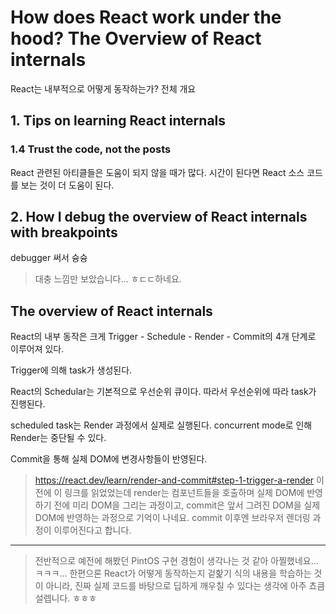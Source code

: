# How does React work under the hood? The Overview of React internals

React는 내부적으로 어떻게 동작하는가? 전체 개요

## 1. Tips on learning React internals

### 1.4 Trust the code, not the posts

React 관련된 아티클들은 도움이 되지 않을 때가 많다. 시간이 된다면 React 소스 코드를 보는 것이 더 도움이 된다.

## 2. How I debug the overview of React internals with breakpoints

debugger 써서 슝슝

> 대충 느낌만 보았습니다... ㅎㄷㄷ하네요.

## The overview of React internals

React의 내부 동작은 크게 Trigger - Schedule - Render - Commit의 4개 단계로 이루어져 있다.

Trigger에 의해 task가 생성된다.

React의 Schedular는 기본적으로 우선순위 큐이다. 따라서 우선순위에 따라 task가 진행된다.

scheduled task는 Render 과정에서 실제로 실행된다. concurrent mode로 인해 Render는 중단될 수 있다.

Commit을 통해 실제 DOM에 변경사항들이 반영된다.

> https://react.dev/learn/render-and-commit#step-1-trigger-a-render 이전에 이 링크를 읽었었는데 render는 컴포넌트들을 호출하며 실제 DOM에 반영하기 전에 미리 DOM을 그리는 과정이고, commit은 앞서 그려진 DOM을 실제 DOM에 반영하는 과정으로 기억이 나네요. commit 이후엔 브라우저 렌더링 과정이 이루어진다고 합니다.

---

> 전반적으로 예전에 해봤던 PintOS 구현 경험이 생각나는 것 같아 아찔했네요... ㅋㅋㅋ... 한편으론 React가 어떻게 동작하는지 겉핥기 식의 내용을 학습하는 것이 아니라, 진짜 실제 코드를 바탕으로 딥하게 깨우칠 수 있다는 생각에 아주 쵸큼 설렙니다. ㅎㅎㅎ
